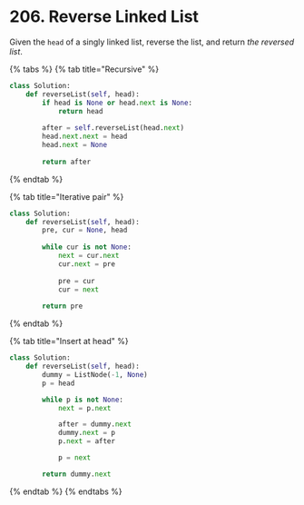 # 206. Reverse Linked List

Given the `head` of a singly linked list, reverse the list, and return _the reversed list_.

{% tabs %}
{% tab title="Recursive" %}
```python
class Solution:
    def reverseList(self, head):
        if head is None or head.next is None:
            return head
            
        after = self.reverseList(head.next)
        head.next.next = head
        head.next = None
        
        return after
```
{% endtab %}

{% tab title="Iterative pair" %}
```python
class Solution:
    def reverseList(self, head):
        pre, cur = None, head
        
        while cur is not None:
            next = cur.next
            cur.next = pre
            
            pre = cur
            cur = next
            
        return pre
```
{% endtab %}

{% tab title="Insert at head" %}
```python
class Solution:
    def reverseList(self, head):
        dummy = ListNode(-1, None)
        p = head

        while p is not None:
            next = p.next

            after = dummy.next
            dummy.next = p
            p.next = after

            p = next

        return dummy.next
```
{% endtab %}
{% endtabs %}
